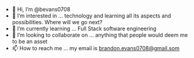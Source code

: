 - 👋 Hi, I’m @bevans0708
- 👀 I’m interested in ... technology and learning all its aspects and possibilities. Where will we go next?
- 🌱 I’m currently learning ... Full Stack software engineering
- 💞️ I’m looking to collaborate on ... anything that people would deem me to be an asset
- 📫 How to reach me ... my email is brandon.evans0708@gmail.som

<!---
bevans0708/bevans0708 is a ✨ special ✨ repository because its `README.md` (this file) appears on your GitHub profile.
You can click the Preview link to take a look at your changes.
--->
